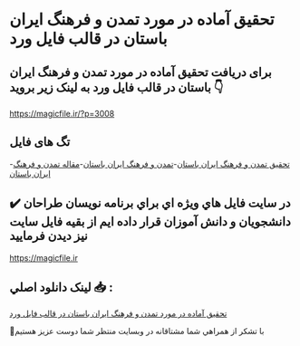 # تحقیق آماده در مورد تمدن و فرهنگ ایران باستان در قالب فایل ورد

## برای دریافت تحقیق آماده در مورد تمدن و فرهنگ ایران باستان در قالب فایل ورد به لینک زیر بروید 👇

https://magicfile.ir/?p=3008

## تگ های فایل

-[تحقیق تمدن و فرهنگ ایران باستان](https://magicfile.ir/product/%d8%aa%d8%ad%d9%82%db%8c%d9%82-%d8%a2%d9%85%d8%a7%d8%af%d9%87-%d8%aa%d9%85%d8%af%d9%86-%d9%88-%d9%81%d8%b1%d9%87%d9%86%da%af-%d8%a7%db%8c%d8%b1%d8%a7%d9%86-%d8%a8%d8%a7%d8%b3%d8%aa%d8%a7%d9%86-%d8%af%d8%b1-%d9%82%d8%a7%d9%84%d8%a8-%d9%81%d8%a7%db%8c%d9%84-%d9%88%d8%b1%d8%af/)-[تمدن و فرهنگ ایران باستان](https://magicfile.ir/product/%d8%aa%d8%ad%d9%82%db%8c%d9%82-%d8%a2%d9%85%d8%a7%d8%af%d9%87-%d8%aa%d9%85%d8%af%d9%86-%d9%88-%d9%81%d8%b1%d9%87%d9%86%da%af-%d8%a7%db%8c%d8%b1%d8%a7%d9%86-%d8%a8%d8%a7%d8%b3%d8%aa%d8%a7%d9%86-%d8%af%d8%b1-%d9%82%d8%a7%d9%84%d8%a8-%d9%81%d8%a7%db%8c%d9%84-%d9%88%d8%b1%d8%af/)-[مقاله تمدن و فرهنگ ایران باستان](https://magicfile.ir/product/%d8%aa%d8%ad%d9%82%db%8c%d9%82-%d8%a2%d9%85%d8%a7%d8%af%d9%87-%d8%aa%d9%85%d8%af%d9%86-%d9%88-%d9%81%d8%b1%d9%87%d9%86%da%af-%d8%a7%db%8c%d8%b1%d8%a7%d9%86-%d8%a8%d8%a7%d8%b3%d8%aa%d8%a7%d9%86-%d8%af%d8%b1-%d9%82%d8%a7%d9%84%d8%a8-%d9%81%d8%a7%db%8c%d9%84-%d9%88%d8%b1%d8%af/)

## ✔️ در سايت فايل هاي ويژه اي براي برنامه نويسان طراحان دانشجويان و دانش آموزان قرار داده ايم از بقيه فايل سايت نيز ديدن فرماييد

https://magicfile.ir


## لينک دانلود اصلي 📥 :

[تحقیق آماده در مورد تمدن و فرهنگ ایران باستان در قالب فایل ورد](https://magicfile.ir/product/%d8%aa%d8%ad%d9%82%db%8c%d9%82-%d8%a2%d9%85%d8%a7%d8%af%d9%87-%d8%aa%d9%85%d8%af%d9%86-%d9%88-%d9%81%d8%b1%d9%87%d9%86%da%af-%d8%a7%db%8c%d8%b1%d8%a7%d9%86-%d8%a8%d8%a7%d8%b3%d8%aa%d8%a7%d9%86-%d8%af%d8%b1-%d9%82%d8%a7%d9%84%d8%a8-%d9%81%d8%a7%db%8c%d9%84-%d9%88%d8%b1%d8%af/) 


🙏با تشکر از همراهي شما مشتاقانه در وبسایت منتظر شما دوست عزیز هستیم

